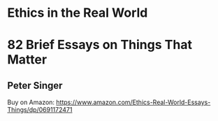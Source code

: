# Ethics in the Real World
# 82 Brief Essays on Things That Matter

## Peter Singer

Buy on Amazon: https://www.amazon.com/Ethics-Real-World-Essays-Things/dp/0691172471
